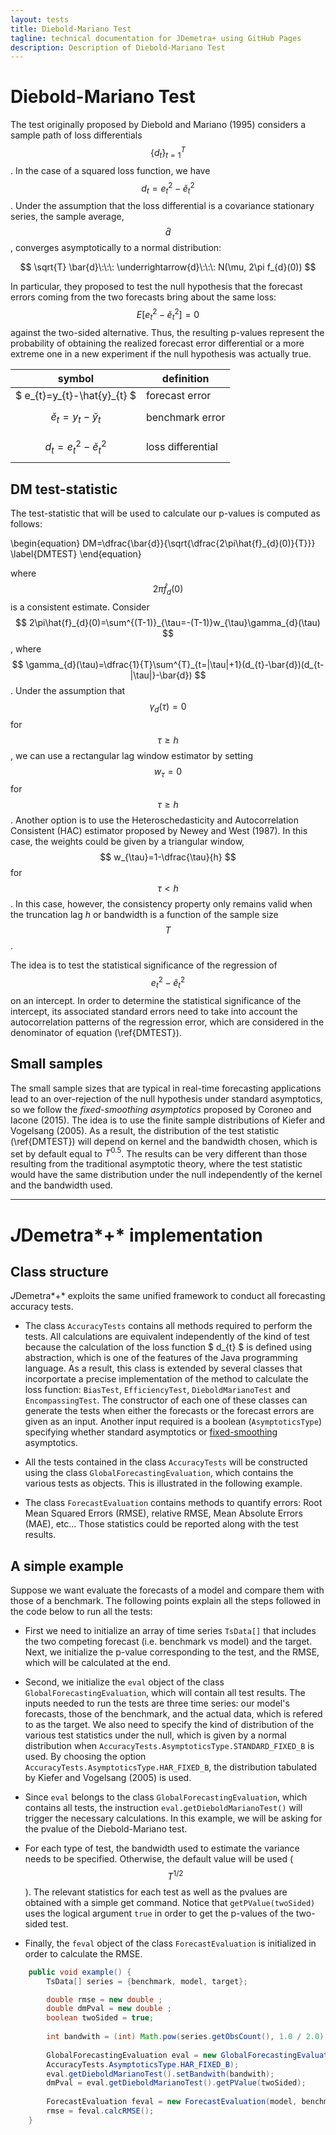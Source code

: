 ```yaml
---
layout: tests
title: Diebold-Mariano Test
tagline: technical documentation for JDemetra+ using GitHub Pages
description: Description of Diebold-Mariano Test
---
```


# Diebold-Mariano Test 

The test originally proposed by Diebold and Mariano (1995) considers 
a sample path of loss differentials $$ \{d_{t}\}^{T}_{t=1} $$. 
In the case of a squared loss function, we have $$ d_{t}=e^2_{t}-\breve{e}^2_{t} $$. 
Under the assumption that the loss differential is a covariance stationary series, 
the sample average, $$ \bar{d} $$, converges asymptotically to a normal distribution: 

$$ \sqrt{T} \bar{d}\:\:\: \underrightarrow{d}\:\:\: N(\mu, 2\pi f_{d}(0)) $$

In particular, they proposed to test the null hypothesis that 
the forecast errors coming from the two forecasts bring about the same loss:  
$$ E[e^2_{t}-\breve{e}^2_{t}]=0 $$ against the two-sided alternative. 
Thus, the resulting p-values represent the probability of 
obtaining the realized forecast error differential or 
a more extreme one in a new experiment if the null 
hypothesis was actually true. 


|   symbol	|definition   	|
|---	|---	|
|   $ e_{t}=y_{t}-\hat{y}_{t}  $		| forecast error|
|   $$ \breve{e}_{t}=y_{t}-\breve{y}_{t}  $$		| benchmark error|
|   $$ d_{t}=e^2_{t}-\breve{e}^2_{t} $$ 	| loss differential    	|


## DM test-statistic

The test-statistic that will be used to calculate our 
p-values is computed as follows:

\begin{equation}
DM=\dfrac{\bar{d}}{\sqrt{\dfrac{2\pi\hat{f}_{d}(0)}{T}}}
\label{DMTEST}
\end{equation}

where $$ 2\pi\hat{f}_{d}(0) $$  is a consistent estimate. 
Consider $$ 2\pi\hat{f}_{d}(0)=\sum^{(T-1)}_{\tau=-(T-1)}w_{\tau}\gamma_{d}(\tau) $$ , 
where $$ \gamma_{d}(\tau)=\dfrac{1}{T}\sum^{T}_{t=|\tau|+1}(d_{t}-\bar{d})(d_{t-|\tau|}-\bar{d}) $$ . 
Under the assumption that  $$ \gamma_{d}(\tau)=0 $$  for $$ \tau\geq h $$ , 
we can use a rectangular lag window estimator by setting $$ w_{\tau}=0 $$  for  $$ \tau\geq h $$ . 
Another option is to use the Heteroschedasticity and Autocorrelation Consistent (HAC) 
estimator proposed by Newey and West (1987). In this case, the weights could be given 
by a triangular window, $$ w_{\tau}=1-\dfrac{\tau}{h} $$  for $$ \tau<h $$ . In this case, however, 
the consistency property only remains valid when the truncation lag $h$ or bandwidth is 
a function of the sample size $$ T $$. 

The idea is to test the statistical significance of the regression of 
$$ e^2_{t}-\breve{e}^2_{t} $$  on an intercept.  In order to determine the statistical 
significance of the intercept, its associated standard errors need to take into account 
the autocorrelation patterns of the regression error, which are considered in the denominator 
of equation (\ref{DMTEST}). 

## Small samples <a name="fixedsmoothing"></a>
The small sample sizes that are typical 
in real-time forecasting applications lead to an over-rejection of the null hypothesis under standard asymptotics, 
so we follow the *fixed-smoothing asymptotics* proposed by Coroneo and Iacone (2015). The idea is to use the finite sample 
distributions of Kiefer and Vogelsang (2005). As a result, the distribution of the test statistic (\ref{DMTEST}) 
will depend on kernel and the bandwidth chosen, which is set by default equal to $T^{0.5}$. 
The results can be very different than those resulting from the traditional asymptotic theory, 
where the test statistic would have the same distribution under the null independently of the kernel and the bandwidth used. 

---


# *J*Demetra*+* implementation

## Class structure
*J*Demetra*+* exploits the same unified framework 
to conduct all forecasting accuracy tests.  

- The class `AccuracyTests` contains all methods required to perform the tests. All calculations are equivalent independently of the kind of test
because the calculation of the  loss function $ d_{t} $ is defined using abstraction, which is one of the features of the Java programming language. As a result, 
this class is extended by several classes that incorportate a  precise implementation of the method to calculate the loss
function: `BiasTest`, `EfficiencyTest`, `DieboldMarianoTest` and `EncompassingTest`. 
The constructor of each one of these classes can generate the tests 
when either the forecasts or the forecast errors are given as an input. Another input required is a boolean (`AsymptoticsType`) specifying whether 
standard asymptotics or 
[fixed-smoothing](#fixedsmoothing) asymptotics.

- All the tests contained in the class `AccuracyTests` will be constructed using the class `GlobalForecastingEvaluation`, which contains the various
tests as objects. This is
illustrated in the following example.

- The class `ForecastEvaluation` contains methods to quantify errors: 
Root Mean Squared Errors (RMSE), relative RMSE, Mean Absolute Errors (MAE), etc...  Those statistics could be
reported along with the test results.




## A simple example
Suppose we want evaluate the forecasts of a model and compare them with 
those of a benchmark. The following points explain all the steps 
followed in the code below to run all the tests:

- First we need to initialize an array of time series  `TsData[]` that includes 
the two competing forecast (i.e. benchmark vs model) and the target. Next, we initialize the p-value corresponding 
to the test, and the RMSE, which will be calculated at the end. 	
- Second, we initialize the `eval` object of the class `GlobalForecastingEvaluation`, 
which will contain all test results. The inputs needed to run the tests are three time series: our model's forecasts, 
those of the benchmark, and the actual data, which is refered to as the target. We also need to specify the kind of 
distribution of the various test statistics under the null, which is given by a normal distribution when 
`AccuracyTests.AsymptoticsType.STANDARD_FIXED_B` is used. By choosing the option 
`AccuracyTests.AsymptoticsType.HAR_FIXED_B`, the distribution tabulated by Kiefer and Vogelsang (2005) is used. 
- Since `eval` belongs to the class `GlobalForecastingEvaluation`, which contains all tests, the instruction `eval.getDieboldMarianoTest()`
will trigger the necessary calculations.  In this example, we will be asking for the pvalue of the Diebold-Mariano test.
- For each type of test, the bandwidth used to estimate the variance needs to be specified. 
Otherwise, the default value will be used ($$ T^{1/2} $$). The relevant statistics for each test as well as the 
pvalues are obtained with a simple get command. Notice that `getPValue(twoSided)`  uses the logical argument 
`true` in order to get the p-values of the two-sided test.

- Finally, the `feval` object of the class `ForecastEvaluation` is initialized in order to calculate the RMSE.

``` java
	public void example() {  
		TsData[] series = {benchmark, model, target};

		double rmse = new double ;
		double dmPval = new double ;
		boolean twoSided = true;
			
		int bandwith = (int) Math.pow(series.getObsCount(), 1.0 / 2.0);
			
		GlobalForecastingEvaluation eval = new GlobalForecastingEvaluation(model, benchmark, target,
		AccuracyTests.AsymptoticsType.HAR_FIXED_B);
		eval.getDieboldMarianoTest().setBandwith(bandwith);    
		dmPval = eval.getDieboldMarianoTest().getPValue(twoSided); 
			
		ForecastEvaluation feval = new ForecastEvaluation(model, benchmark, target);
		rmse = feval.calcRMSE();   
	}
```